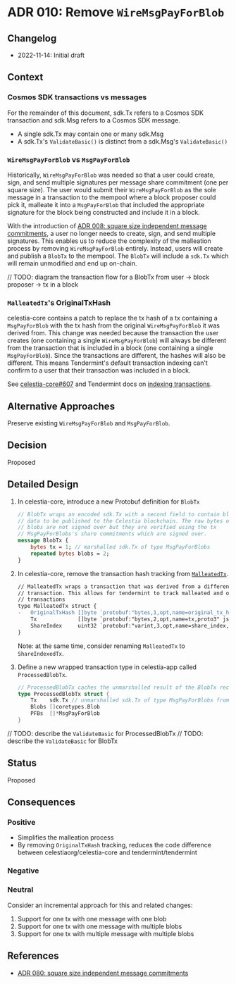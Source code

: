 # ADR 010: Remove `WireMsgPayForBlob`

## Changelog

- 2022-11-14: Initial draft

## Context

### Cosmos SDK transactions vs messages

For the remainder of this document, sdk.Tx refers to a Cosmos SDK transaction and sdk.Msg refers to a Cosmos SDK message.

- A single sdk.Tx may contain one or many sdk.Msg
- A sdk.Tx's `ValidateBasic()` is distinct from a sdk.Msg's `ValidateBasic()`

### `WireMsgPayForBlob` vs `MsgPayForBlob`

Historically, `WireMsgPayForBlob` was needed so that a user could create, sign, and send multiple signatures per message share commitment (one per square size). The user would submit their `WireMsgPayForBlob` as the sole message in a transaction to the mempool where a block proposer could pick it, malleate it into a `MsgPayForBlob` that included the appropriate signature for the block being constructed and include it in a block.

With the introduction of [ADR 008: square size independent message commitments](./adr-008-square-size-independent-message-commitments.md), a user no longer needs to create, sign, and send multiple signatures. This enables us to reduce the complexity of the malleation process by removing `WireMsgPayForBlob` entirely. Instead, users will create and publish a `BlobTx` to the mempool. The `BlobTx` will include a `sdk.Tx` which will remain unmodified and end up on-chain.

// TODO: diagram the transaction flow for a BlobTx from user -> block proposer -> tx in a block

### `MalleatedTx`'s OriginalTxHash

celestia-core contains a patch to replace the tx hash of a tx containing a `MsgPayForBlob` with the tx hash from the original `WireMsgPayForBlob` it was derived from. This change was needed because the transaction the user creates (one containing a single `WireMsgPayForBlob`) will always be different from the transaction that is included in a block (one containing a single `MsgPayForBlob`). Since the transactions are different, the hashes will also be different. This means Tendermint's default transaction indexing can't confirm to a user that their transaction was included in a block.

See [celestia-core#607](https://github.com/celestiaorg/celestia-core/pull/607) and Tendermint docs on [indexing transactions](https://docs.tendermint.com/v0.34/app-dev/indexing-transactions.html).

## Alternative Approaches

Preserve existing `WireMsgPayForBlob` and `MsgPayForBlob`.

## Decision

Proposed

## Detailed Design

1. In celestia-core, introduce a new Protobuf definition for `BlobTx`

    ```proto
    // BlobTx wraps an encoded sdk.Tx with a second field to contain blobs of
    // data to be published to the Celestia blockchain. The raw bytes of the
    // blobs are not signed over but they are verified using the tx
    // MsgPayForBlobs's share commitments which are signed over.
    message BlobTx {
        bytes tx = 1; // marshalled sdk.Tx of type MsgPayForBlobs
        repeated bytes blobs = 2;
    }
    ```

2. In celestia-core, remove the transaction hash tracking from [`MalleatedTx`](https://github.com/celestiaorg/celestia-core/blob/b7a7c1ab37fde91f9687b5c1c4766119e7b71db5/proto/tendermint/types/types.pb.go#L1468).

    ```diff
    // MalleatedTx wraps a transaction that was derived from a different original
    // transaction. This allows for tendermint to track malleated and original
    // transactions
    type MalleatedTx struct {
    -   OriginalTxHash []byte `protobuf:"bytes,1,opt,name=original_tx_hash,json=originalTxHash,proto3" json:"original_tx_hash,omitempty"`
        Tx             []byte `protobuf:"bytes,2,opt,name=tx,proto3" json:"tx,omitempty"`
        ShareIndex     uint32 `protobuf:"varint,3,opt,name=share_index,json=shareIndex,proto3" json:"share_index,omitempty"`
    }
    ```

    Note: at the same time, consider renaming `MalleatedTx` to `ShareIndexedTx`.

3. Define a new wrapped transaction type in celestia-app called `ProcessedBlobTx`.

    ```go
    // ProcessedBlobTx caches the unmarshalled result of the BlobTx received from Tendermint
    type ProcessedBlobTx struct {
        Tx    sdk.Tx // unmarshalled sdk.Tx of type MsgPayForBlobs from the original BlobTx.tx but remains unmodified and will be included on-chain
        Blobs []coretypes.Blob
        PFBs  []*MsgPayForBlob
    }
    ```

// TODO: describe the `ValidateBasic` for ProcessedBlobTx
// TODO: describe the `ValidateBasic` for BlobTx

## Status

Proposed

## Consequences

### Positive

- Simplifies the malleation process
- By removing `OriginalTxHash` tracking, reduces the code difference between celestiaorg/celestia-core and tendermint/tendermint

### Negative

### Neutral

Consider an incremental approach for this and related changes:

1. Support for one tx with one message with one blob
1. Support for one tx with one message with multiple blobs
1. Support for one tx with multiple message with multiple blobs

## References

- [ADR 080: square size independent message commitments](./adr-008-square-size-independent-message-commitments.md)
